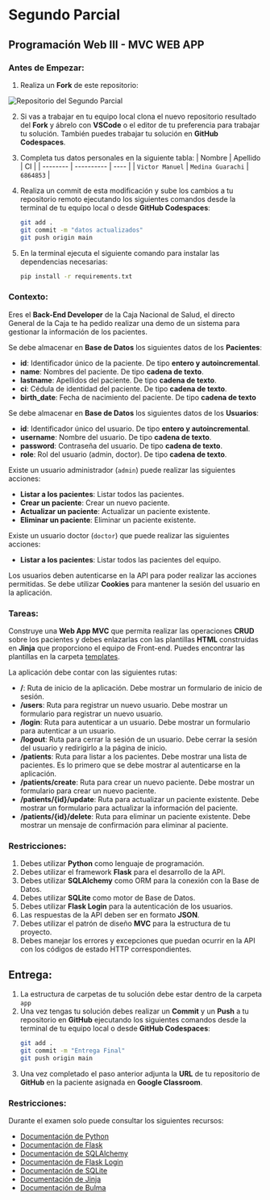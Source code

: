 # Segundo Parcial
## Programación Web III - MVC WEB APP

### Antes de Empezar:

1. Realiza un **Fork** de este repositorio:

![Repositorio del Segundo Parcial](https://live.staticflickr.com/65535/53738608284_706405e96e_z.jpg)

2. Si vas a trabajar en tu equipo local clona el nuevo repositorio resultado del **Fork** y ábrelo con **VSCode** o el editor de tu preferencia para trabajar tu solución. También puedes trabajar tu solución en **GitHub Codespaces**.

3. Completa tus datos personales en la siguiente tabla:
    | Nombre   | Apellido   | CI   |
    | -------- | ---------- | ---- |
    | `Victor Manuel` | `Medina Guarachi` | `6864853` |

4. Realiza un commit de esta modificación y sube los cambios a tu repositorio remoto ejecutando los siguientes comandos desde la terminal de tu equipo local o desde **GitHub Codespaces**:
    ```bash
    git add .
    git commit -m "datos actualizados"
    git push origin main
    ```
5. En la terminal ejecuta el siguiente comando para instalar las dependencias necesarias:
    ```bash
    pip install -r requirements.txt
    ```

### Contexto:

Eres el **Back-End Developer** de la Caja Nacional de Salud, el directo General de la Caja te ha pedido realizar una demo de un sistema para gestionar la información de los pacientes.

Se debe almacenar en **Base de Datos** los siguientes datos de los **Pacientes**:
- **id**: Identificador único de la paciente. De tipo **entero y autoincremental**.
- **name**: Nombres del paciente. De tipo **cadena de texto**.
- **lastname**: Apellidos del paciente. De tipo **cadena de texto**.
- **ci**: Cédula de identidad del paciente. De tipo **cadena de texto**.
- **birth_date**: Fecha de nacimiento del paciente. De tipo **cadena de texto**

Se debe almacenar en **Base de Datos** los siguientes datos de los **Usuarios**:
- **id**: Identificador único del usuario. De tipo **entero y autoincremental**.
- **username**: Nombre del usuario. De tipo **cadena de texto**.
- **password**: Contraseña del usuario. De tipo **cadena de texto**.
- **role**: Rol del usuario (admin, doctor). De tipo **cadena de texto**.

Existe un usuario administrador (`admin`) puede realizar las siguientes acciones:
- **Listar a los pacientes**: Listar todos las pacientes.
- **Crear un paciente**: Crear un nuevo paciente.
- **Actualizar un paciente**: Actualizar un paciente existente.
- **Eliminar un paciente**: Eliminar un paciente existente. 

Existe un usuario doctor (`doctor`) que puede realizar las siguientes acciones:
- **Listar a los pacientes**: Listar todos las pacientes del equipo.

Los usuarios deben autenticarse en la API para poder realizar las acciones permitidas. Se debe utilizar **Cookies** para mantener la sesión del usuario en la aplicación.

### Tareas:

Construye una **Web App MVC** que permita realizar las operaciones **CRUD** sobre los pacientes y debes enlazarlas con las plantillas **HTML** construidas en **Jinja** que proporciono el equipo de Front-end. Puedes encontrar las plantillas en la carpeta [templates](app/templates/).
 
La aplicación debe contar con las siguientes rutas:
- **/**: Ruta de inicio de la aplicación. Debe mostrar un formulario de inicio de sesión.
- **/users**: Ruta para registrar un nuevo usuario. Debe mostrar un formulario para registrar un nuevo usuario.
- **/login**: Ruta para autenticar a un usuario. Debe mostrar un formulario para autenticar a un usuario.
- **/logout**: Ruta para cerrar la sesión de un usuario. Debe cerrar la sesión del usuario y redirigirlo a la página de inicio.
- **/patients**: Ruta para listar a los pacientes. Debe mostrar una lista de pacientes. Es lo primero que se debe mostrar al autenticarse en la aplicación.
- **/patients/create**: Ruta para crear un nuevo paciente. Debe mostrar un formulario para crear un nuevo paciente.
- **/patients/{id}/update**: Ruta para actualizar un paciente existente. Debe mostrar un formulario para actualizar la información del paciente.
- **/patients/{id}/delete**: Ruta para eliminar un paciente existente. Debe mostrar un mensaje de confirmación para eliminar al paciente.

### Restricciones:
1. Debes utilizar **Python** como lenguaje de programación.
2. Debes utilizar el framework **Flask** para el desarrollo de la API.
3. Debes utilizar **SQLAlchemy** como ORM para la conexión con la Base de Datos.
4. Debes utilizar **SQLite** como motor de Base de Datos.
6. Debes utilizar **Flask Login** para la autenticación de los usuarios.
7. Las respuestas de la API deben ser en formato **JSON**.
8. Debes utilizar el patrón de diseño **MVC** para la estructura de tu proyecto.
9. Debes manejar los errores y excepciones que puedan ocurrir en la API con los códigos de estado HTTP correspondientes.

## Entrega:
1. La estructura de carpetas de tu solución debe estar dentro de la carpeta `app`
2. Una vez tengas tu solución debes realizar un **Commit** y un **Push** a tu repositorio en **GitHub** ejecutando los siguientes comandos desde la terminal de tu equipo local o desde **GitHub Codespaces**:
    ```bash
    git add .
    git commit -m "Entrega Final"
    git push origin main
    ```
3. Una vez completado el paso anterior adjunta la **URL** de tu repositorio de **GitHub** en la paciente asignada en **Google Classroom**. 


### Restricciones:

Durante el examen solo puede consultar los siguientes recursos:
- [Documentación de Python](https://docs.python.org/3/)
- [Documentación de Flask](https://flask.palletsprojects.com/en/2.0.x/)
- [Documentación de SQLAlchemy](https://flask-sqlalchemy.palletsprojects.com/en/3.1.x/)
- [Documentación de Flask Login](https://flask-login.readthedocs.io/en/latest/)
- [Documentación de SQLite](https://www.sqlite.org/docs.html)
- [Documentación de Jinja](https://jinja.palletsprojects.com/en/3.0.x/)
- [Documentación de Bulma](https://bulma.io/documentation/)
